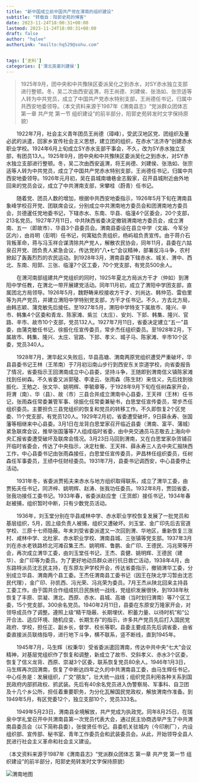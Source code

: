 ```yaml
---
title: "新中国成立前中国共产党在渭南的组织建设"
subtitle: "转载自：阳郭史苑的博客"
date: 2023-11-24T18:00:31+08:00
lastmod: 2023-11-24T18:00:31+08:00
draft: false
author: "hqlee"
authorLink: "mailto:hq529@sohu.com"


tags: [‘史料’]
categories: ['渭北英豪刘建侯']
---
```


> 1925年9月，团中央和中共豫陕区委派吴化之到赤水，对SY赤水独立支部进行整顿。冬，吴二次由西安返渭，将王尚德、刘建侯、张浩如、张宗适等人转为中共党员，成立了中国共产党赤水特别支部，王尚德任书记，归属中共西安地委领导。（本文资料来源于1987年《渭南县志》“党派群众团体志 第一章 共产党 第一节 组织建设”的前半部分，阳郭史苑转发时文字保持原貌）


　　1922年7月，社会主义青年团员王尚德（璋峰），受武汉地区党、团组织及董必武的派遣，回家乡宣传社会主义思想，建立团的组织，在赤水“法济寺”创建赤水职业学校。1924年6月上旬成立SY赤水支部干事会，不久，改为SY赤水独立支部，有团员13人。1925年9月，团中央和中共豫陕区委派吴化之到赤水，对SY赤水独立支部进行整顿。冬，吴二次由西安返渭，将王尚德、刘建侯、张浩如、张宗适等人转为中共党员，成立了中国共产党赤水特别支部，王尚德任书记，归属中共西安地委领导。1926年元月初，吴在县城南塘巷金志毅家，召开县城附近由外地回来的党员会议，成立了中共渭南支部，宋攀桂（蔚青）任书记。

　　随着党、团员人数的增加，根据中共西安地委指示，1926年5月下旬在渭南县象峰学校召开党、团联席会议，分别成立中共渭南地方委员会和团渭南地方委员会，贠德暹任党地委书记，下辖赤水、东南、华县、临潼4个区委会，20个支部，213名党员。1927年7月11日，中共陕西省委决定撤销渭南地方委员会，成立渭南、五一（即故市）、华县3个县委员会。渭南县委设在县立中学（文庙、今军分区内），由肖明（彭明）任书记，何寓础负责组织，杨屿祖负责宣传。由于蒋介石背叛革命，蒋与冯玉祥合谋清除共产党人，解散农民协会，同年11月，县委在六姑泉召开党、团负责人紧急会议，传达党的“八•七”会议精神，部署反冯斗争，农村掀起了轰轰烈烈的农民运动。到1928年3月，渭南县委下辖赤水、城关、渭中、西北、东南、阳郭、三张、临潼7个区工委，70个党支部，有党员500余人。

　　在渭河南部组建共产党组织的同时，1925年夏北方局派方干才（仲如）到渭阳中学任教，在渭北一带开展建党活动。同年11月初，成立了渭阳中学团支部，直属团北方局领导。1926年5月，魏野畴来校接收方干才、刘尚达、韩仲范、雷伯里等为共产党员，并建立渭阳中学特别党支部，方干才任书记。不久，方去北方局，由韩志颖、蒲克敏先后接任。至1927年5月，渭阳中学特支下属故市、隆兴、辛市、韩集4个区委和青龙、陈家滩、紫兰（太庄）、安刘、下邽、韩集、隆兴、官路、辛市、故市10个支部，党员132人。1927年7月11日，省委决定建立“五一”县委，由蒲克敏任书记，徐振化任宣传委员，常步杰任组织委员。至1928年2月，下属故市、韩集、隆兴、太庄、官路、下邽、孝义、城子马、陈家滩、辛市10个区委，党员340人。

　　1928年7月，渭华起义失败后，华县高塘、渭南两原党组织遭受严重破坏，华县县委书记王林（王芾南）于7月初沿南山步行到西安东关崇道学校，向省委报告了情况，省委指示王回渭南成立中心县委，坚持斗争，王随即到渭南信义镇陈家滩找到任树森。不久省委又派郭璧、李凌云、张雨森（陈生财）来信义，先后找到徐振化、王勉之、张文华、姚明辉、李毓章等，于1928年9月下旬在任树森家开会，将渭（南）、华（县）、故（市）三县合并成立渭南中心县委，王天祥（王林）任书记，张雨森任常委兼管军事、徐振化任常委兼秘书，白思堂任宣传委员，常步杰任组织委员。主要担负三县党组织的恢复和党员的转移工作。不久即恢复2个区党委、11个党支部，有党员120人。1929年2月初，省委遭受破坏，9日薛永寿、张国藩等相继来中心县委。3月1日在龙背白思堂家召开临近县委（渭南、富平、蒲城）紧急联席会议，推举张国藩等7人组成临时省委，由中央交通员马志敬去上海向中央汇报省委遭受破坏及联席会情况。3月23日马回到渭南，又在白思堂家杂货铺召开临时省委会，传达了中央指示，决定杜衡、王天祥、薛永寿三人去中央汇报陕西工作，中心县委书记由张雨森接任，白思堂任宣传委员，尹昌林任组织委员，任树森任军事委员，王绩中任财经委员。1931年7月，县委书记调西安，中心县委停止活动。

　　1931年冬，省委派贾拓夫来赤水与地方组织取得联系，成立了渭华工委，由贾拓夫任书记，同济梓、姚明辉、赵涛、张我功任委员。1932年8月，贾回省委，张我功接任工委书记。1933年春，省委派赵应奎（王货郎）接任书记，1934年春赵被捕，组织暂时中断，只有少数党员活动。

　　1936年，刘玉堂分别在华县咸林中学、赤水职业学校恢复发展了一批党员和基层组织，5月，因上级负责人被捕，组织又遭破坏。刘玉堂、金广印先后去官道学校、三原十七师隐蔽。年末刘受省委派遣又一次回到渭、华地区，重新恢复三涨村、咸林中学、北杜家、赤水职业学校、渭南县城、三张镇等党支部。1937年3月刘在赤水老铁路桥北河滩召集王杰、姚明辉、鲁鹏、金广印、王德民、冯兆荣等开会，再次成立渭华工委，由刘玉堂任书记，王杰、袁健、姚明辉、王德民（建华）、金广印等为委员。为了更好地动员群众进行抗日救亡活动，1938年4月，由东路特派员沈志民主持，在东原左尹学校开会，传达省委指示，撤销渭华工委，分别成立华县、渭南两个县工委。王杰任渭南县工委书记（因王在陕北学习暂由沈志民代理），金广印、孙凯西、冯光荣、冯兆荣为委员。7月王杰从陕北回来主持县工委工作。由于国共合作组成抗日民族统一战线，党组织发展很快，到1938年秋恢复了丰原、崇凝、渭北、西原、赤水、县城、高塘（当时划归渭南）等7个区工委，15个党支部，300余名党员。1940年2月11日，县委在东原安万隆家开会，对领导成员作了调整。遵照上级“精干隐蔽、长期埋伏、积蓄力量、以待时机”和“公开合法、适应环境、随机应变、长期生存”的指示，许多共产党员先后打入国民党政府、学校，担任正、副乡长，督学、校长等职。县委主要成员先后调省委，由省委直接派员联络指导，进行地下斗争，横不联系，竖不断线，直到1945年。

　　1945年7月，马生辉（权秉华）受省委派遣回渭南，传达中共中央“七大”会议精神，对基层党组织作了恢复和调整，新成立了故市、交斜孝义、赤水3个区委，恢复了信义龙背、西原、崇凝3个区委，联系恢复党员80余人。1946年1月3日，马生辉再次回渭南，恢复了中断达四年之久的中共渭南县工委，由马生辉任书记，中心任务是：发展组织，广交“朋友”，壮大统一战线；组织党员利用各种关系到国民政府内部抓政权、抓武装。先后有40余名党员进入伪警察局、军事科、自卫团及十几个乡公所，担任着重要职务，为分化瓦解国民党政权，解放渭南作准备。到1949年5月，有区党委12个，独立支部10个，党员333名。

　　1949年5月23日，渭南县全境解放，共产党成为执政党。同年8月25日，在瑞泉中学礼堂召开中共渭南县第一次党员代表大会，通过民主协商选举产生了中共渭南县委员会（以下简称县委），张俊贤任书记。县委机关驻城内（今印刷厂），内设组织部、宣传部、秘书室、青年工作委员会和武装委员会。从此，开始领导全县人民进行社会主义革命和社会主义建设。

 
  （本文资料来源于1987年《渭南县志》“党派群众团体志 第一章 共产党 第一节 组织建设”的前半部分，阳郭史苑转发时文字保持原貌）



![渭南地图](/images/ljh/渭南地图.jpg "渭南地图）")